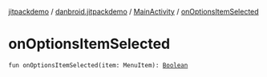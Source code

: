 [jitpackdemo](../../index.md) / [danbroid.jitpackdemo](../index.md) / [MainActivity](index.md) / [onOptionsItemSelected](./on-options-item-selected.md)

# onOptionsItemSelected

`fun onOptionsItemSelected(item: MenuItem): `[`Boolean`](https://kotlinlang.org/api/latest/jvm/stdlib/kotlin/-boolean/index.html)